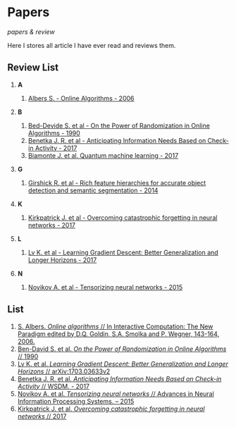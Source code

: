 # Papers

*papers & review*

Here I stores all article I have ever read and reviews them.

## Review List

1. **A**

    1. [Albers S. - Online Algorithms - 2006](reviews/Albers%20S.%20-%20Online%20Algorithms%20-%202006.md)

2. **B**

    1. [Bed-Devide S. et al - On the Power of Randomization in Online Algorithms - 1990](reviews/Bed-Devide%20S.%20et%20al%20-%20On%20the%20Power%20of%20Randomization%20in%20Online%20Algorithms%20-%201990.md)
    2. [Benetka J. R. et al - Anticipating Information Needs Based on Check-in Activity - 2017](reviews/Benetka%20J.%20R.%20et%20al%20-%20Anticipating%20Information%20Needs%20Based%20on%20Check-in%20Activity%20-%202017.md)
    3. [Biamonte J. et al. Quantum machine learning - 2017](reviews/Biamonte%20J.%20et%20al.%20Quantum%20machine%20learning%20-%202017.md)

3. **G**

    1. [Girshick R. et al - Rich feature hierarchies for accurate object detection and semantic segmentation - 2014](reviews/Girshick%20R.%20et%20al%20-%20Rich%20feature%20hierarchies%20for%20accurate%20object%20detection%20and%20semantic%20segmentation%20-%202014.md)

4. **K**

    1. [Kirkpatrick J. et al - Overcoming catastrophic forgetting in neural networks - 2017](reviews/Kirkpatrick%20J.%20et%20al%20-%20Overcoming%20catastrophic%20forgetting%20in%20neural%20networks%20-%202017.md)

5. **L**

    1. [Lv K. et al - Learning Gradient Descent: Better Generalization and Longer Horizons - 2017](reviews/Lv%20K.%20et%20al%20-%20Learning%20Gradient%20Descent:%20Better%20Generalization%20and%20Longer%20Horizons%20-%202017.md)

6. **N**

    1. [Novikov A. et al - Tensorizing neural networks - 2015](reviews/Novikov%20A.%20et%20al%20-%20Tensorizing%20neural%20networks%20-%202015.md)

## List

1. [S. Albers. *Online algorithms* // In Interactive Computation: The New Paradigm edited by D.Q. Goldin, S.A. Smolka and P. Wegner, 143-164, 2006.](http://www14.in.tum.de/personen/albers/papers/inter.pdf)
2. [Ben-David S. et al. *On the Power of Randomization in Online Algorithms* // 1990](https://pdfs.semanticscholar.org/0705/e28b8ec561884ae37fde887a4ded5d2df107.pdf)
3. [Lv K. et al. *Learning Gradient Descent: Better Generalization and Longer Horizons* // arXiv:1703.03633v2](https://arxiv.org/abs/1703.03633)
4. [Benetka J. R. et al. *Anticipating Information Needs Based on Check-in Activity* // WSDM. - 2017](http://zero-query.com/paper/benetka-wsdm2017-activity.pdf)
5. [Novikov A. et al. *Tensorizing neural networks* // Advances in Neural Information Processing Systems. – 2015](http://papers.nips.cc/paper/5787-tensorizing-neural-networks.pdf)
6. [Kirkpatrick J. et al. *Overcoming catastrophic forgetting in neural networks* // 2017](https://arxiv.org/abs/1612.00796)
